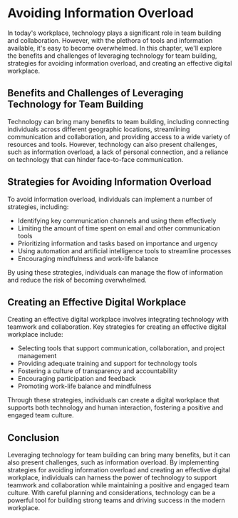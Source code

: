 Avoiding Information Overload
=================================================================================

In today's workplace, technology plays a significant role in team building and collaboration. However, with the plethora of tools and information available, it's easy to become overwhelmed. In this chapter, we'll explore the benefits and challenges of leveraging technology for team building, strategies for avoiding information overload, and creating an effective digital workplace.

Benefits and Challenges of Leveraging Technology for Team Building
------------------------------------------------------------------

Technology can bring many benefits to team building, including connecting individuals across different geographic locations, streamlining communication and collaboration, and providing access to a wide variety of resources and tools. However, technology can also present challenges, such as information overload, a lack of personal connection, and a reliance on technology that can hinder face-to-face communication.

Strategies for Avoiding Information Overload
--------------------------------------------

To avoid information overload, individuals can implement a number of strategies, including:

* Identifying key communication channels and using them effectively
* Limiting the amount of time spent on email and other communication tools
* Prioritizing information and tasks based on importance and urgency
* Using automation and artificial intelligence tools to streamline processes
* Encouraging mindfulness and work-life balance

By using these strategies, individuals can manage the flow of information and reduce the risk of becoming overwhelmed.

Creating an Effective Digital Workplace
---------------------------------------

Creating an effective digital workplace involves integrating technology with teamwork and collaboration. Key strategies for creating an effective digital workplace include:

* Selecting tools that support communication, collaboration, and project management
* Providing adequate training and support for technology tools
* Fostering a culture of transparency and accountability
* Encouraging participation and feedback
* Promoting work-life balance and mindfulness

Through these strategies, individuals can create a digital workplace that supports both technology and human interaction, fostering a positive and engaged team culture.

Conclusion
----------

Leveraging technology for team building can bring many benefits, but it can also present challenges, such as information overload. By implementing strategies for avoiding information overload and creating an effective digital workplace, individuals can harness the power of technology to support teamwork and collaboration while maintaining a positive and engaged team culture. With careful planning and considerations, technology can be a powerful tool for building strong teams and driving success in the modern workplace.
